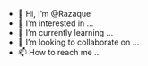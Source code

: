 - 👋 Hi, I’m @Razaque
- 👀 I’m interested in ...
- 🌱 I’m currently learning ...
- 💞️ I’m looking to collaborate on ...
- 📫 How to reach me ...

<!---
Razaque/Razaque is a ✨ special ✨ repository because its `README.md` (this file) appears on your GitHub profile.
You can click the Preview link to take a look at your changes.
--->
